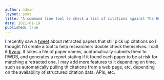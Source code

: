 ```yaml
---
author: admin
layout: post
title: "A command line tool to check a list of citations against The Retraction Watch Database"
date: 2021-01-19
published: true
---
```


I recently saw a [tweet](https://twitter.com/RetractionWatch/status/1350098097695842310?s=20) about retracted papers that still pick up citations so I thought I'd create a tool to help researchers double check themselves. I call it [Rygor](https://github.com/sweeney-th/Rygor). It takes a file of paper names, auotomatically submits them to RWDB, and generates a report stating if it found each paper to be at risk for matching a retracted one. I may add more features to it depending on time, such as automatically pulling th citations from a web page, etc, depending on the availability of structured citation data, APIs, etc.

